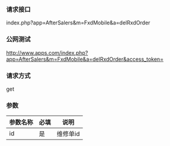 ### **请求接口**
index.php?app=AfterSalers&m=FxdMobile&a=delRxdOrder



### **公网测试**
http://www.apps.com/index.php?app=AfterSalers&m=FxdMobile&a=delRxdOrder&access_token=

### **请求方式**
get


### **参数**
| 参数名称  |必填|     说明      |
|------|-----|------|
| id| 是 | 维修单id |